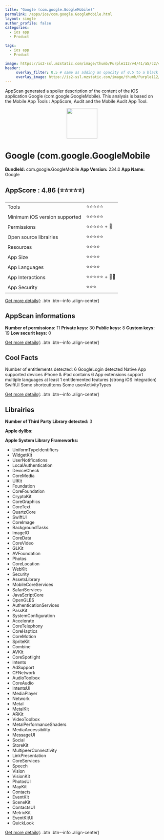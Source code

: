 ```yaml
---
title: "Google (com.google.GoogleMobile)"
permalink: /apps/ios/com.google.GoogleMobile.html
layout: single
author_profile: false
categories: 
  - ios app 
  - Product 

tags: 
  - ios app 
  - Product 

image: https://is2-ssl.mzstatic.com/image/thumb/Purple112/v4/41/a5/c2/41a5c2a6-17af-fcf2-beb1-e3f4ee458767/logo_gsa_ios_color-0-1x_U007emarketing-0-0-0-6-0-0-0-85-220-0.png/512x512bb.jpg
header: 
     overlay_filter: 0.5 # same as adding an opacity of 0.5 to a black background
     overlay_image: https://is2-ssl.mzstatic.com/image/thumb/Purple112/v4/41/a5/c2/41a5c2a6-17af-fcf2-beb1-e3f4ee458767/logo_gsa_ios_color-0-1x_U007emarketing-0-0-0-6-0-0-0-85-220-0.png/512x512bb.jpg
---
```

AppScan generated a spoiler description of the content of the iOS application Google (com.google.GoogleMobile). This analysis is based on the Mobile App Tools : AppScore, Audit and the Mobile Audit App Tool.

  
  
<div style="text-align: center;"><img src="https://is2-ssl.mzstatic.com/image/thumb/Purple112/v4/41/a5/c2/41a5c2a6-17af-fcf2-beb1-e3f4ee458767/logo_gsa_ios_color-0-1x_U007emarketing-0-0-0-6-0-0-0-85-220-0.png/512x512bb.jpg" width="100" height="100"></div>  
  
# Google (com.google.GoogleMobile

**BundleId:** com.google.GoogleMobile
**App Version:** 234.0
**App Name:** Google


## AppScore : 4.86 (⭐️⭐️⭐️⭐️⭐️) 

<table>
<tr><td> Tools </td><td> ⭐️⭐️⭐️⭐️⭐️ </td></tr>
<tr><td> Minimum iOS version supported </td><td> ⭐️⭐️⭐️⭐️⭐️ </td></tr>
<tr><td> Permissions </td><td> ⭐️⭐️⭐️⭐️⭐️ + 🌟 </td></tr>
<tr><td> Open source librairies </td><td> ⭐️⭐️⭐️⭐️⭐️ </td></tr>
<tr><td> Resources </td><td> ⭐️⭐️⭐️⭐️ </td></tr>
<tr><td> App Size </td><td> ⭐️⭐️⭐️⭐️ </td></tr>
<tr><td> App Languages </td><td> ⭐️⭐️⭐️⭐️ </td></tr>
<tr><td> App Interactions </td><td> ⭐️⭐️⭐️⭐️⭐️ + 🌟🌟 </td></tr>
<tr><td> App Security </td><td> ⭐️⭐️⭐️ </td></tr>
</table>

[Get more details](/pricing.html){: .btn .btn--info .align-center}  
  
## AppScan informations 

**Number of permissions:** 11
**Private keys:** 30
**Public keys:** 8
**Custom keys:** 19
**Low securit keys:** 0
  
[Get more details](/pricing.html){: .btn .btn--info .align-center}

## Cool Facts

Number of entitlements detected: 6
GoogleLogin detected
Native App
supported devices iPhone & iPad
contains 6 App extensions
support multiple languages
at least 1 entitlemented features (strong iOS integration)
SwiftUI
Some shortcutItems 
Some userActivityTypes
  
[Get more details](/pricing.html){: .btn .btn--info .align-center}

## Librairies 
**Number of Third Party Library detected:** 3

**Apple dylibs:**


**Apple System Library Frameworks:**
- UniformTypeIdentifiers
- WidgetKit
- UserNotifications
- LocalAuthentication
- DeviceCheck
- CoreMedia
- UIKit
- Foundation
- CoreFoundation
- CryptoKit
- CoreGraphics
- CoreText
- QuartzCore
- SwiftUI
- CoreImage
- BackgroundTasks
- ImageIO
- CoreData
- CoreVideo
- GLKit
- AVFoundation
- Photos
- CoreLocation
- WebKit
- Security
- AssetsLibrary
- MobileCoreServices
- SafariServices
- JavaScriptCore
- OpenGLES
- AuthenticationServices
- PassKit
- SystemConfiguration
- Accelerate
- CoreTelephony
- CoreHaptics
- CoreMotion
- SpriteKit
- Combine
- AVKit
- CoreSpotlight
- Intents
- AdSupport
- CFNetwork
- AudioToolbox
- CoreAudio
- IntentsUI
- MediaPlayer
- Network
- Metal
- MetalKit
- ARKit
- VideoToolbox
- MetalPerformanceShaders
- MediaAccessibility
- MessageUI
- Social
- StoreKit
- MultipeerConnectivity
- LinkPresentation
- CoreServices
- Speech
- Vision
- VisionKit
- PhotosUI
- MapKit
- Contacts
- EventKit
- SceneKit
- ContactsUI
- MetricKit
- EventKitUI
- QuickLook


  
[Get more details](/pricing.html){: .btn .btn--info .align-center}

